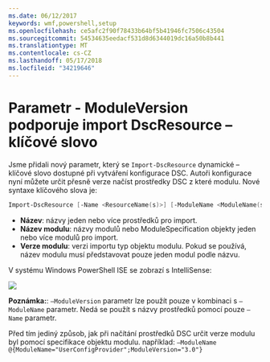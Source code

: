 ```yaml
---
ms.date: 06/12/2017
keywords: wmf,powershell,setup
ms.openlocfilehash: ce5afc2f90f78433b64bf5b41946fc7506c43504
ms.sourcegitcommit: 54534635eedacf531d8d6344019dc16a50b8b441
ms.translationtype: MT
ms.contentlocale: cs-CZ
ms.lasthandoff: 05/17/2018
ms.locfileid: "34219646"
---
```

# <a name="import-dscresource-keyword-supports--moduleversion-parameter"></a>Parametr - ModuleVersion podporuje import DscResource – klíčové slovo

Jsme přidali nový parametr, který se `Import-DscResource` dynamické – klíčové slovo dostupné při vytváření konfigurace DSC. Autoři konfigurace nyní můžete určit přesně verze načíst prostředky DSC z které modulu. Nové syntaxe klíčového slova je:

```powershell
Import-DscResource [-Name <ResourceName(s)>] [-ModuleName <ModuleName(s)>] [-ModuleVersion <ModuleVersion>]
```

* **Název**: názvy jeden nebo více prostředků pro import.
* **Název modulu**: názvy modulů nebo ModuleSpecification objekty jeden nebo více modulů pro import.
* **Verze modulu**: verzi importu typ objektu modulu. Pokud se používá, název modulu musí představovat pouze jeden modul podle názvu.

V systému Windows PowerShell ISE se zobrazí s IntelliSense:

![](../images/Import-DscResource-Modversion.jpg)

**Poznámka:**: `–ModuleVersion` parametr lze použít pouze v kombinaci s `–ModuleName` parametr. Nedá se použít s názvy prostředků pomocí pouze `–Name` parametr.

Před tím jediný způsob, jak při načítání prostředků DSC určit verze modulu byl pomocí specifikace objektu modulu. například: `–ModuleName @{ModuleName="UserConfigProvider";ModuleVersion="3.0"}`
